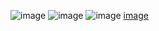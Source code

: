 ![image](https://user-images.githubusercontent.com/75119694/180637035-7cd1e65f-04d2-4b13-8cbb-f056ce4111e0.png)
![image](https://user-images.githubusercontent.com/75119694/180636850-8fe26c7b-afa7-4706-95f4-3eecb415e72a.png)
![image](https://user-images.githubusercontent.com/75119694/180637019-87b3ab8f-ccdf-4edf-bc62-07d419a06514.png)
[image](https://user-images.githubusercontent.com/75119694/180636812-f0c78194-0821-41b5-ad97-d416d21ff514.png)
